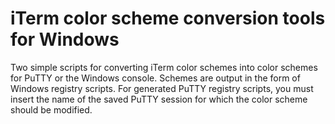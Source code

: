 # iTerm color scheme conversion tools for Windows

Two simple scripts for converting iTerm color schemes into color schemes for
PuTTY or the Windows console.  Schemes are output in the form of Windows
registry scripts.  For generated PuTTY registry scripts, you must insert the
name of the saved PuTTY session for which the color scheme should be modified.
